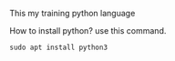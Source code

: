 This my training python language

How to install python?
use this command.
```
sudo apt install python3
```

